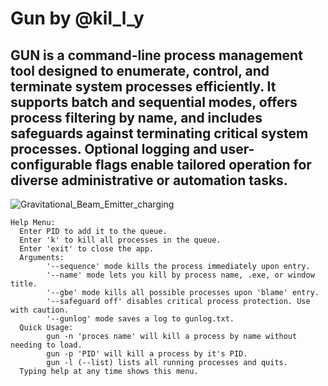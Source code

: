 # Gun by @kil_l_y
## GUN is a command-line process management tool designed to enumerate, control, and terminate system processes efficiently. It supports batch and sequential modes, offers process filtering by name, and includes safeguards against terminating critical system processes. Optional logging and user-configurable flags enable tailored operation for diverse administrative or automation tasks. 
![Gravitational_Beam_Emitter_charging](https://github.com/user-attachments/assets/6a9e0318-9dfe-451f-9d71-5121ce6e7ebb) 
```
Help Menu:
  Enter PID to add it to the queue.
  Enter 'k' to kill all processes in the queue.
  Enter 'exit' to close the app.
  Arguments:
        '--sequence' mode kills the process immediately upon entry.
        '--name' mode lets you kill by process name, .exe, or window title.
        '--gbe' mode kills all possible processes upon 'blame' entry.
        '--safeguard off' disables critical process protection. Use with caution.
        '--gunlog' mode saves a log to gunlog.txt.
  Quick Usage:
        gun -n 'proces name' will kill a process by name without needing to load.
        gun -p 'PID' will kill a process by it's PID.
        gun -l (--list) lists all running processes and quits.
  Typing help at any time shows this menu.
```
